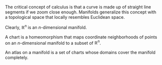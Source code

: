 The critical concept of calculus is that a curve is made up of straight line segments if we zoom close enough. Manifolds generalize this concept with a topological space that locally resembles Euclidean space. 

Clearly, $\mathbb{R}^n$ is an _n_-dimensional manifold.


A chart is a homeomorphism that maps coordinate neighborhoods of points on an $n$-dimensional manifold to a subset of $\mathbb{R}^n$.

An atlas on a manifold is a set of charts whose domains cover the manifold completely.